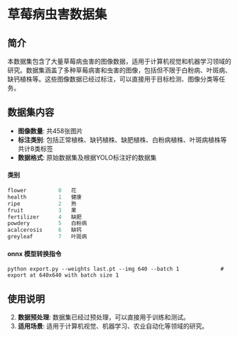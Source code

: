 # 草莓病虫害数据集

## 简介

本数据集包含了大量草莓病虫害的图像数据，适用于计算机视觉和机器学习领域的研究。数据集涵盖了多种草莓病害和虫害的图像，包括但不限于白粉病、叶斑病、缺钙植株等。这些图像数据已经过标注，可以直接用于目标检测、图像分类等任务。

## 数据集内容

- **图像数量**: 共458张图片
- **标注类别**: 包括正常植株、缺钙植株、缺肥植株、白粉病植株、叶斑病植株等共计8类标签
- **数据格式**: 原始数据集及根据YOLO标注好的数据集

#### 类别

```python
flower			0	花
health			1	健康
ripe			2	熟
fruit			3	果
fertilizer		4	缺肥
powdery			5	白粉病
acalcerosis		6	缺钙
greyleaf		7	叶斑病
```

#### onnx 模型转换指令

```
python export.py --weights last.pt --img 640 --batch 1             # export at 640x640 with batch size 1
```

## 使用说明

2. **数据预处理**: 数据集已经过预处理，可以直接用于训练和测试。
3. **适用场景**: 适用于计算机视觉、机器学习、农业自动化等领域的研究。



